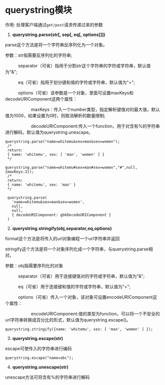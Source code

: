 # querystring模块

作用:
   处理客户端通过`get/post`请求传递过来的参数


1. **querystring.parse(str[, sep[, eq[, options]]])**

parse这个方法是将一个字符串反序列化为一个对象。

参数：str指需要反序列化的字符串;

　　　separator（可省）指用于分割str这个字符串的字符或字符串，默认值为"&";

　　　eq（可省）指用于划分键和值的字符或字符串，默认值为"=";

　　　options（可省）该参数是一个对象，里面可设置maxKeys和decodeURIComponent这两个属性：

　　　　　　maxKeys：传入一个number类型，指定解析键值对的最大值，默认值为1000，如果设置为0时，则取消解析的数量限制;

　　　　　　decodeURIComponent:传入一个function，用于对含有%的字符串进行解码，默认值为querystring.unescape。
```
querystring.parse("name=whitemu&sex=man&sex=women");
 /*
 return:
 { name: 'whitemu', sex: [ 'man', 'women' ] }
 */
 
querystring.parse("name=whitemu#sex=man#sex=women","#",null,{maxKeys:2});
 /*
 return:
 { name: 'whitemu', sex: 'man' }
 */
 
 querystring.parse(
   'name=whitemu&sex=man&sex=women',
   null,
   null,
   { decodeURIComponent: gbkDecodeURIComponent }
 )
```

2.  **querystring.stringify(obj,separator,eq,options)**

format这个方法是将传入的url对象编程一个url字符串并返回

stringify这个方法是将一个对象序列化成一个字符串，与querystring.parse相对。

参数：obj指需要序列化的对象

　　　separator（可省）用于连接键值对的字符或字符串，默认值为"&";

　　　eq（可省）用于连接键和值的字符或字符串，默认值为"=";

　　　options（可省）传入一个对象，该对象可设置encodeURIComponent这个属性：

　　　　　　encodeURIComponent:值的类型为function，可以将一个不安全的url字符串转换成百分比的形式，默认值为querystring.escape()。

```
querystring.stringify({name: 'whitemu', sex: [ 'man', 'women' ] });
```

3. **querystring.escape(str)**

escape可使传入的字符串进行编码

```
querystring.escape("name=abc");
```


4.  **querystring.unescape(str)**

unescape方法可将含有%的字符串进行解码

